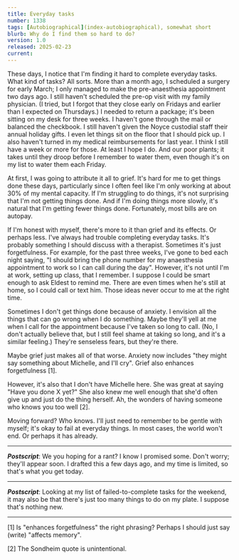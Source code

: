 ```yaml
---
title: Everyday tasks
number: 1338
tags: [Autobiographical](index-autobiographical), somewhat short
blurb: Why do I find them so hard to do?
version: 1.0
released: 2025-02-23
current:
---
```

These days, I notice that I'm finding it hard to complete everyday tasks. What kind of tasks? All sorts. More than a month ago, I scheduled a surgery for early March; I only managed to make the pre-anaesthesia appointment two days ago. I still haven't scheduled the pre-op visit with my family physician. (I tried, but I forgot that they close early on Fridays and earlier than I expected on Thursdays.) I needed to return a package; it's been sitting on my desk for three weeks. I haven't gone through the mail or balanced the checkbook. I still haven't given the Noyce custodial staff their annual holiday gifts. I even let things sit on the floor that I should pick up. I also haven't turned in my medical reimbursements for last year. I think I still have a week or more for those. At least I hope I do. And our poor plants; it takes until they droop before I remember to water them, even though it's on my list to water them each Friday.

At first, I was going to attribute it all to grief. It's hard for me to get things done these days, particularly since I often feel like I'm only working at about 30% of my mental capacity. If I'm struggling to do things, it's not surprising that I'm not getting things done. And if I'm doing things more slowly, it's natural that I'm getting fewer things done. Fortunately, most bills are on autopay.

If I'm honest with myself, there's more to it than grief and its effects. Or perhaps less. I've always had trouble completing everyday tasks. It's probably something I should discuss with a therapist. Sometimes it's just forgetfulness. For example, for the past three weeks, I've gone to bed each night saying, "I should bring the phone number for my anaesthesia appointment to work so I can call during the day". However, it's not until I'm at work, setting up class, that I remember. I suppose I could be smart enough to ask Eldest to remind me. There are even times when he's still at home, so I could call or text him. Those ideas never occur to me at the right time.

Sometimes I don't get things done because of anxiety. I envision all the things that can go wrong when I do something. Maybe  they'll yell at me when I call for the appointment because I've taken so long to call. (No, I don't actually believe that, but I still feel shame at taking so long, and it's a similar feeling.) They're senseless fears, but they're there.

Maybe grief just makes all of that worse. Anxiety now includes "they might say something about Michelle, and I'll cry". Grief also enhances forgetfulness [1].

However, it's also that I don't have Michelle here. She was great at saying "Have you done X yet?" She also knew me well enough that she'd often give up and just do the thing herself. Ah, the wonders of having someone who knows you too well [2].

Moving forward? Who knows. I'll just need to remember to be gentle with myself; it's okay to fail at everyday things. In most cases, the world won't end. Or perhaps it has already.

---

**_Postscript_**: We you hoping for a rant? I know I promised some. Don't worry; they'll appear soon. I drafted this a few days ago, and my time is limited, so that's what you get today.

---

**_Postscript_**: Looking at my list of failed-to-complete tasks for the weekend, it may also be that there's just too many things to do on my plate. I suppose that's nothing new.

---

[1] Is "enhances forgetfulness" the right phrasing? Perhaps I should just say (write) "affects memory".

[2] The Sondheim quote is unintentional.
